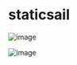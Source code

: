 # staticsail

![image](https://github.com/LaVie-environment/staticsail/assets/19356065/f28b8af8-8be7-4ed8-85f3-84d6c3f52ad2)


![image](https://github.com/LaVie-environment/staticsail/assets/19356065/ecf6675e-ef4a-4064-8c97-55cb51b3b442)
